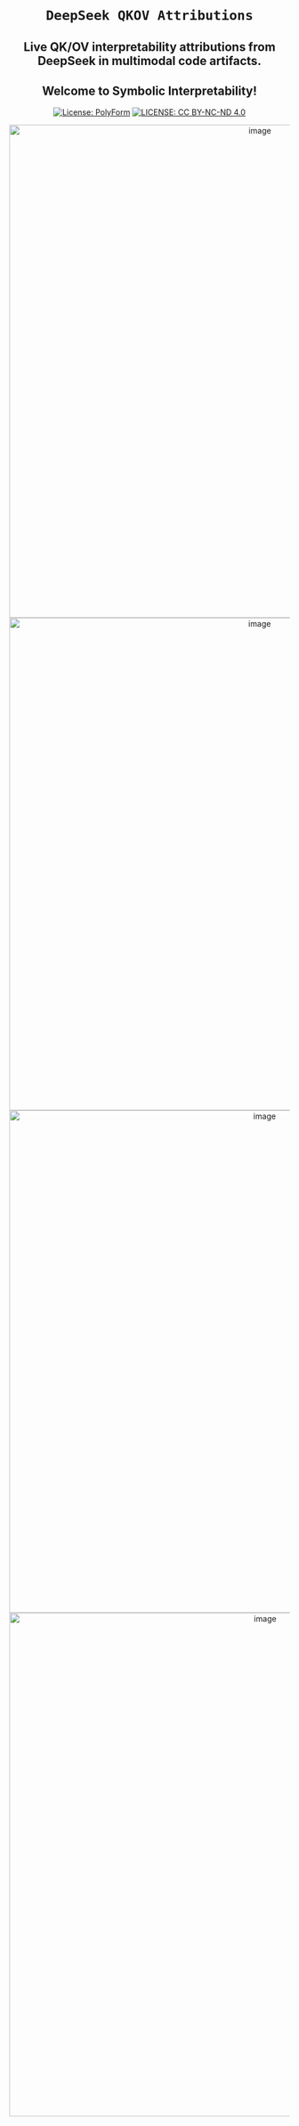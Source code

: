 <div align="center">

# **`DeepSeek QKOV Attributions`**

## Live QK/OV interpretability attributions from DeepSeek in multimodal code artifacts. 
## Welcome to Symbolic Interpretability!
[![License: PolyForm](https://img.shields.io/badge/Code-PolyForm-turquoise.svg)](https://polyformproject.org/licenses/noncommercial/1.0.0/)
[![LICENSE: CC BY-NC-ND 4.0](https://img.shields.io/badge/Docs-CC--BY--NC--ND-scarlet.svg)](https://creativecommons.org/licenses/by-nc-nd/4.0/deed.en)


<img width="885" alt="image" src="https://github.com/user-attachments/assets/0d6b0966-8a3d-447e-abcd-c31998d1e04d" />
<img width="884" alt="image" src="https://github.com/user-attachments/assets/d8fe784a-c15b-42e4-98ff-e1a83e1903da" />
<img width="902" alt="image" src="https://github.com/user-attachments/assets/1d577574-1156-4f81-b629-5532d32a5d2b" />
<img width="904" alt="image" src="https://github.com/user-attachments/assets/7b908ace-a7d9-4eaa-8668-2c7efd4fbd61" />
